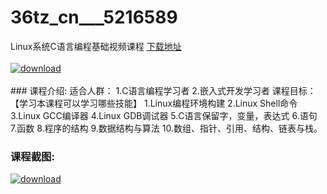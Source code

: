 # 36tz_cn___5216589
Linux系统C语言编程基础视频课程
[下载地址](http://www.36tz.cn/article/5216589 "下载地址")
<br/></br>[![download](http://36tz.cn/muke_img/2020_11_1-136-300x233.png "下载地址")](http://www.36tz.cn/article/5216589 "下载地址")
<br/></br>### 课程介绍:
适合人群：
1.C语言编程学习者 2.嵌入式开发学习者
课程目标：
【学习本课程可以学习哪些技能】 1.Linux编程环境构建 2.Linux Shell命令 3.Linux GCC编译器 4.Linux GDB调试器 5.C语言保留字，变量，表达式 6.语句 7.函数 8.程序的结构 9.数据结构与算法 10.数组、指针、引用、结构、链表与栈。

### 课程截图:
[![download](http://36tz.cn/muke_img/2020_11_2-138.png "下载地址")](http://www.36tz.cn/article/5216589 "下载地址")
